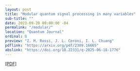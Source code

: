 ```yaml
---
layout: post
title: "Modular quantum signal processing in many variables"
sub-title: ""
date: 2023-09-28 00:00:00 -04
permalink: "/modular/"
location: "Quantum Journal"
ordinal: 8
preview: "Z. M. Rossi, J. L. Ceroni, I. L. Chuang"
pdflink: "https://arxiv.org/pdf/2309.16665"
abslink: "https://doi.org/10.22331/q-2025-06-18-1776"
---
```

[\[PDF\]](https://arxiv.org/pdf/2309.16665)
